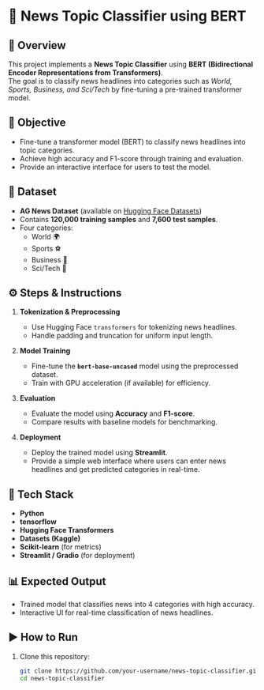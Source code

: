 # 📰 News Topic Classifier using BERT  

## 📌 Overview  
This project implements a **News Topic Classifier** using **BERT (Bidirectional Encoder Representations from Transformers)**.  
The goal is to classify news headlines into categories such as *World, Sports, Business, and Sci/Tech* by fine-tuning a pre-trained transformer model.  

## 🎯 Objective  
- Fine-tune a transformer model (BERT) to classify news headlines into topic categories.  
- Achieve high accuracy and F1-score through training and evaluation.  
- Provide an interactive interface for users to test the model.  

## 📂 Dataset  
- **AG News Dataset** (available on [Hugging Face Datasets](https://huggingface.co/datasets/ag_news))  
- Contains **120,000 training samples** and **7,600 test samples**.  
- Four categories:  
  - World 🌍  
  - Sports ⚽  
  - Business 💼  
  - Sci/Tech 🔬  

## ⚙️ Steps & Instructions  
1. **Tokenization & Preprocessing**  
   - Use Hugging Face `transformers` for tokenizing news headlines.  
   - Handle padding and truncation for uniform input length.  

2. **Model Training**  
   - Fine-tune the **`bert-base-uncased`** model using the preprocessed dataset.  
   - Train with GPU acceleration (if available) for efficiency.  

3. **Evaluation**  
   - Evaluate the model using **Accuracy** and **F1-score**.  
   - Compare results with baseline models for benchmarking.  

4. **Deployment**  
   - Deploy the trained model using **Streamlit**.  
   - Provide a simple web interface where users can enter news headlines and get predicted categories in real-time.  

## 🚀 Tech Stack  
- **Python**  
- **tensorflow**  
- **Hugging Face Transformers**  
- **Datasets (Kaggle)**  
- **Scikit-learn** (for metrics)  
- **Streamlit / Gradio** (for deployment)  

## 📊 Expected Output  
- Trained model that classifies news into 4 categories with high accuracy.  
- Interactive UI for real-time classification of news headlines.  

## ▶️ How to Run  
1. Clone this repository:  
   ```bash
   git clone https://github.com/your-username/news-topic-classifier.git
   cd news-topic-classifier
